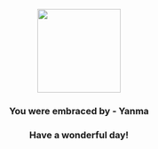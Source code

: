 <p align="center">
    <img src="https://raw.githubusercontent.com/PokeAPI/sprites/master/sprites/pokemon/193.png" width="150" height="150">
</p>
<h3 align="center">You were embraced by - <b>Yanma</b></h3>
<h3 align="center">Have a wonderful day!</h3>
